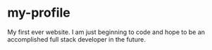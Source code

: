 # my-profile
My first ever website. I am just beginning to code and hope to be an accomplished full stack developer in the future. 
